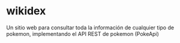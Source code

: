 # wikidex
Un sitio web para consultar toda la información de cualquier tipo de pokemon, implementando el API REST de pokemon (PokeApi)
